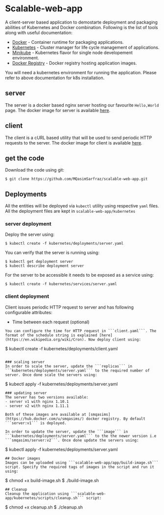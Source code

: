 # Scalable-web-app
A client-server based application to demostarte deployment and packaging abilities of Kubernetes and Docker combination. Following is the list of tools along with useful documentation:

- [Docker](https://docs.docker.com/) - Container runtime for packaging applications.
- [Kubernetes](https://kubernetes.io/docs/) - Cluster manager for life cycle management of applications.
- [Minikube](https://kubernetes.io/docs/getting-started-guides/minikube/) - Kubernetes flavor for single node developement environment. 
- [Docker Registry](https://hub.docker.com/u/smqasims/) - Docker registry hosting application images. 

You will need a kubernetes environment for running the application. Please refer to above documentation for k8s installation.

## server
The server is a docker based nginx server hosting our favourite ```Hello,World``` page. The docker image for server is available [here](https://hub.docker.com/r/smqasims/server/).
## client
The client is a cURL based utility that will be used to send periodic HTTP requests to the server. The docker image for client is available [here](https://hub.docker.com/r/smqasims/client/).

## get the code
Download the code using git:
```
$ git clone https://github.com/MQasimSarfraz/scalable-web-app.git
```

## Deployments
All the entities will be deployed via ```kubectl``` utility using respective ```yaml``` files. All the deployment files are kept in ```scalable-web-app/kubernetes```

### server deployment
Deploy the server using:
```
$ kubectl create -f kubernetes/deployments/server.yaml
```
You can verify that the server is running using:
```
$ kubectl get deployment server
$ kubectl describe deployment server
```
For the server to be accessible it needs to be exposed as a service using: 
```
$ kubectl create -f kubernetes/services/server.yaml
```

### client deployment
Client issues periodic HTTP request to server and has following configurable attributes:

- Time between each request (optional)

```
You can configure the time for HTTP request in ```client.yaml```. The format of the schedule string is explained [here](https://en.wikipedia.org/wiki/Cron). Now deploy client using:
```
$ kubectl create -f kubernetes/deployments/client.yaml
```

### scaling server
In order to scale the server, update the ```replicas``` in ```kubernetes/deployments/server.yaml``` to the required number of server. Once done scale the servers using:
```
$ kubectl apply -f kubernetes/deployments/server.yaml
```
### updating server
The server has two versions available:
- server v1 with nginx 1.10.1
- server v2 with nginx 1.11.1

Both of these images are available at [smqasims](https://hub.docker.com/u/smqasims/) docker registry. By default ```server:v1``` is deployed. 

In order to update the server, update the ```image``` in ```kubernetes/deployments/server.yaml``` to the the newer version i.e  ```smqasims/server:v2```. Once done update the servers using:
```
$ kubectl apply -f kubernetes/deployments/server.yaml
```
## Docker images
Images can be uploaded using ```scalable-web-app/app/build-image.sh``` script. Specify the required tags of images in the script and run it using:
```
$ chmod +x build-image.sh
$ ./build-image.sh
```
## Cleanup
Cleanup the application using ```scalable-web-app/kubernetes/scripts/cleanup.sh``` script:
```
$ chmod +x cleanup.sh
$ ./cleanup.sh
```
